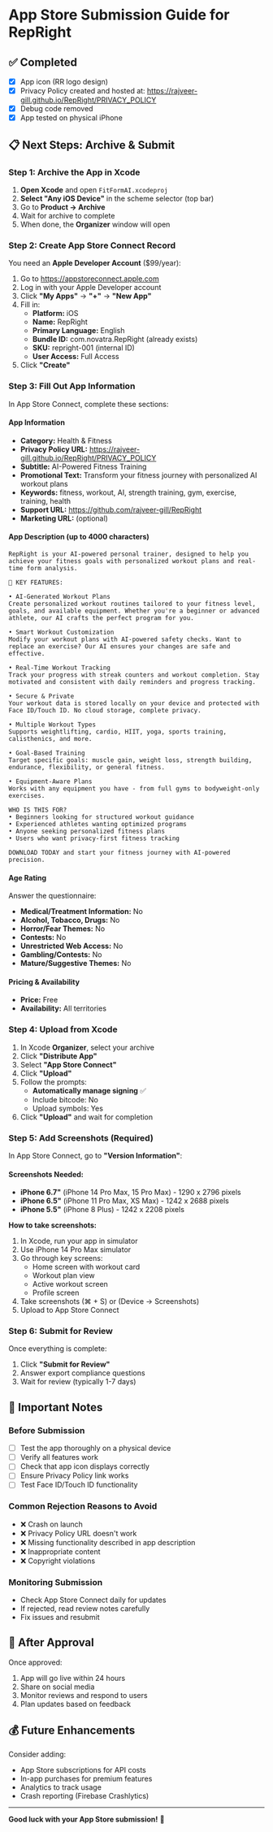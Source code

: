 # App Store Submission Guide for RepRight

## ✅ Completed
- [x] App icon (RR logo design)
- [x] Privacy Policy created and hosted at: https://rajveer-gill.github.io/RepRight/PRIVACY_POLICY
- [x] Debug code removed
- [x] App tested on physical iPhone

## 📋 Next Steps: Archive & Submit

### Step 1: Archive the App in Xcode

1. **Open Xcode** and open `FitFormAI.xcodeproj`
2. **Select "Any iOS Device"** in the scheme selector (top bar)
3. Go to **Product → Archive**
4. Wait for archive to complete
5. When done, the **Organizer** window will open

### Step 2: Create App Store Connect Record

You need an **Apple Developer Account** ($99/year):

1. Go to https://appstoreconnect.apple.com
2. Log in with your Apple Developer account
3. Click **"My Apps"** → **"+"** → **"New App"**
4. Fill in:
   - **Platform:** iOS
   - **Name:** RepRight
   - **Primary Language:** English
   - **Bundle ID:** com.novatra.RepRight (already exists)
   - **SKU:** repright-001 (internal ID)
   - **User Access:** Full Access
5. Click **"Create"**

### Step 3: Fill Out App Information

In App Store Connect, complete these sections:

#### App Information
- **Category:** Health & Fitness
- **Privacy Policy URL:** https://rajveer-gill.github.io/RepRight/PRIVACY_POLICY
- **Subtitle:** AI-Powered Fitness Training
- **Promotional Text:** Transform your fitness journey with personalized AI workout plans
- **Keywords:** fitness, workout, AI, strength training, gym, exercise, training, health
- **Support URL:** https://github.com/rajveer-gill/RepRight
- **Marketing URL:** (optional)

#### App Description (up to 4000 characters)
```
RepRight is your AI-powered personal trainer, designed to help you achieve your fitness goals with personalized workout plans and real-time form analysis.

🎯 KEY FEATURES:

• AI-Generated Workout Plans
Create personalized workout routines tailored to your fitness level, goals, and available equipment. Whether you're a beginner or advanced athlete, our AI crafts the perfect program for you.

• Smart Workout Customization
Modify your workout plans with AI-powered safety checks. Want to replace an exercise? Our AI ensures your changes are safe and effective.

• Real-Time Workout Tracking
Track your progress with streak counters and workout completion. Stay motivated and consistent with daily reminders and progress tracking.

• Secure & Private
Your workout data is stored locally on your device and protected with Face ID/Touch ID. No cloud storage, complete privacy.

• Multiple Workout Types
Supports weightlifting, cardio, HIIT, yoga, sports training, calisthenics, and more.

• Goal-Based Training
Target specific goals: muscle gain, weight loss, strength building, endurance, flexibility, or general fitness.

• Equipment-Aware Plans
Works with any equipment you have - from full gyms to bodyweight-only exercises.

WHO IS THIS FOR?
• Beginners looking for structured workout guidance
• Experienced athletes wanting optimized programs
• Anyone seeking personalized fitness plans
• Users who want privacy-first fitness tracking

DOWNLOAD TODAY and start your fitness journey with AI-powered precision.
```

#### Age Rating
Answer the questionnaire:
- **Medical/Treatment Information:** No
- **Alcohol, Tobacco, Drugs:** No
- **Horror/Fear Themes:** No
- **Contests:** No
- **Unrestricted Web Access:** No
- **Gambling/Contests:** No
- **Mature/Suggestive Themes:** No

#### Pricing & Availability
- **Price:** Free
- **Availability:** All territories

### Step 4: Upload from Xcode

1. In Xcode **Organizer**, select your archive
2. Click **"Distribute App"**
3. Select **"App Store Connect"**
4. Click **"Upload"**
5. Follow the prompts:
   - **Automatically manage signing** ✅
   - Include bitcode: No
   - Upload symbols: Yes
6. Click **"Upload"** and wait for completion

### Step 5: Add Screenshots (Required)

In App Store Connect, go to **"Version Information"**:

#### Screenshots Needed:
- **iPhone 6.7"** (iPhone 14 Pro Max, 15 Pro Max) - 1290 x 2796 pixels
- **iPhone 6.5"** (iPhone 11 Pro Max, XS Max) - 1242 x 2688 pixels
- **iPhone 5.5"** (iPhone 8 Plus) - 1242 x 2208 pixels

**How to take screenshots:**
1. In Xcode, run your app in simulator
2. Use iPhone 14 Pro Max simulator
3. Go through key screens:
   - Home screen with workout card
   - Workout plan view
   - Active workout screen
   - Profile screen
4. Take screenshots (⌘ + S) or (Device → Screenshots)
5. Upload to App Store Connect

### Step 6: Submit for Review

Once everything is complete:
1. Click **"Submit for Review"**
2. Answer export compliance questions
3. Wait for review (typically 1-7 days)

## 📝 Important Notes

### Before Submission
- [ ] Test the app thoroughly on a physical device
- [ ] Verify all features work
- [ ] Check that app icon displays correctly
- [ ] Ensure Privacy Policy link works
- [ ] Test Face ID/Touch ID functionality

### Common Rejection Reasons to Avoid
- ❌ Crash on launch
- ❌ Privacy Policy URL doesn't work
- ❌ Missing functionality described in app description
- ❌ Inappropriate content
- ❌ Copyright violations

### Monitoring Submission
- Check App Store Connect daily for updates
- If rejected, read review notes carefully
- Fix issues and resubmit

## 🎉 After Approval

Once approved:
1. App will go live within 24 hours
2. Share on social media
3. Monitor reviews and respond to users
4. Plan updates based on feedback

## 💰 Future Enhancements

Consider adding:
- App Store subscriptions for API costs
- In-app purchases for premium features
- Analytics to track usage
- Crash reporting (Firebase Crashlytics)

---

**Good luck with your App Store submission!** 🚀


